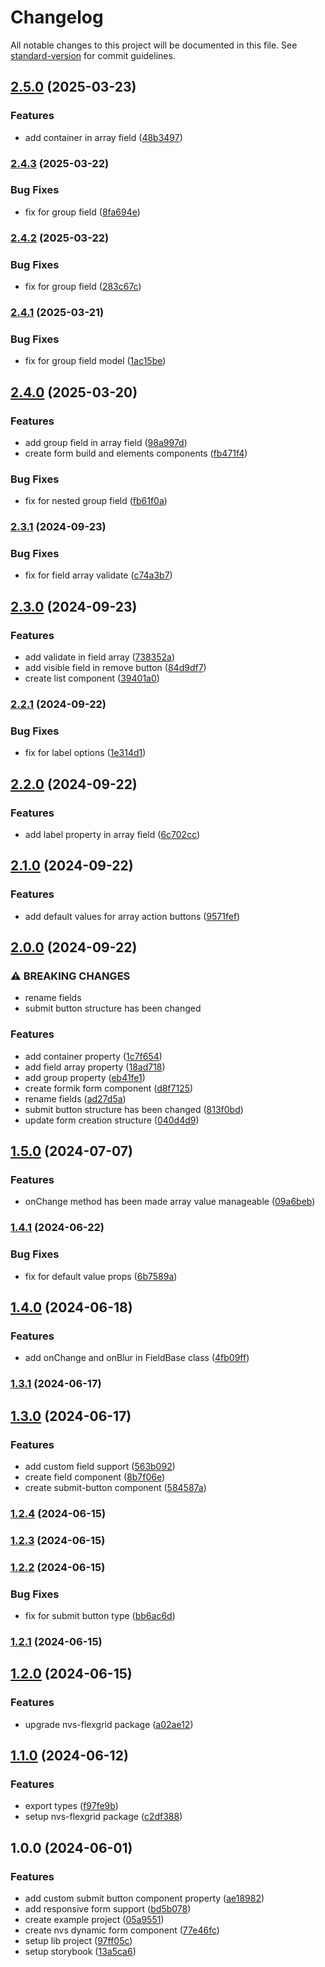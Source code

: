 # Changelog

All notable changes to this project will be documented in this file. See [standard-version](https://github.com/conventional-changelog/standard-version) for commit guidelines.

## [2.5.0](https://github.com/@nvs-dynamic-form/react-core/compare/v2.4.3...v2.5.0) (2025-03-23)


### Features

* add container in array field ([48b3497](https://github.com/@nvs-dynamic-form/react-core/commit/48b3497b3051a83baaebecfd0bdd6779084d17d2))

### [2.4.3](https://github.com/@nvs-dynamic-form/react-core/compare/v2.4.2...v2.4.3) (2025-03-22)


### Bug Fixes

* fix for group field ([8fa694e](https://github.com/@nvs-dynamic-form/react-core/commit/8fa694e54bc1db66ce20ab4f283685d2bcf4b5e1))

### [2.4.2](https://github.com/@nvs-dynamic-form/react-core/compare/v2.4.1...v2.4.2) (2025-03-22)


### Bug Fixes

* fix for group field ([283c67c](https://github.com/@nvs-dynamic-form/react-core/commit/283c67c814aeeae1effb8e5398789b270a0abd06))

### [2.4.1](https://github.com/@nvs-dynamic-form/react-core/compare/v2.4.0...v2.4.1) (2025-03-21)


### Bug Fixes

* fix for group field model ([1ac15be](https://github.com/@nvs-dynamic-form/react-core/commit/1ac15bebcca8db5989f4cee48e90bff554a93651))

## [2.4.0](https://github.com/@nvs-dynamic-form/react-core/compare/v2.3.1...v2.4.0) (2025-03-20)


### Features

* add group field in array field ([98a997d](https://github.com/@nvs-dynamic-form/react-core/commit/98a997d25089773b911966df8b7adc1325f49232))
* create form build and elements components ([fb471f4](https://github.com/@nvs-dynamic-form/react-core/commit/fb471f4b327ac728757d04beac465eca846ee202))


### Bug Fixes

* fix for nested group field ([fb61f0a](https://github.com/@nvs-dynamic-form/react-core/commit/fb61f0a32f1ba7a98c548bfa0d8d3b9189c37f85))

### [2.3.1](https://github.com/@nvs-dynamic-form/react-core/compare/v2.3.0...v2.3.1) (2024-09-23)


### Bug Fixes

* fix for field array validate ([c74a3b7](https://github.com/@nvs-dynamic-form/react-core/commit/c74a3b7c7fff32aebe9c57a6b63b6a124c465c6b))

## [2.3.0](https://github.com/@nvs-dynamic-form/react-core/compare/v2.2.1...v2.3.0) (2024-09-23)


### Features

* add validate in field array ([738352a](https://github.com/@nvs-dynamic-form/react-core/commit/738352a4cf30c5319da6e7ec1d229662445f3c7b))
* add visible field in remove button ([84d9df7](https://github.com/@nvs-dynamic-form/react-core/commit/84d9df7670b922d4214054fa9bd97bf4123e09af))
* create list component ([39401a0](https://github.com/@nvs-dynamic-form/react-core/commit/39401a04a724d2f5d4b75ae7b149b49c6d0444e5))

### [2.2.1](https://github.com/@nvs-dynamic-form/react-core/compare/v2.2.0...v2.2.1) (2024-09-22)


### Bug Fixes

* fix for label options ([1e314d1](https://github.com/@nvs-dynamic-form/react-core/commit/1e314d173f7d2a2523aa1696d7cbb88ebc0affe0))

## [2.2.0](https://github.com/@nvs-dynamic-form/react-core/compare/v2.1.0...v2.2.0) (2024-09-22)


### Features

* add label property in array field ([6c702cc](https://github.com/@nvs-dynamic-form/react-core/commit/6c702ccc6320a06860af5abd357e14d72410b2dd))

## [2.1.0](https://github.com/@nvs-dynamic-form/react-core/compare/v2.0.0...v2.1.0) (2024-09-22)


### Features

* add default values for array action buttons ([9571fef](https://github.com/@nvs-dynamic-form/react-core/commit/9571fefe6216a89eb1d1f7cd994928d170b0ab8b))

## [2.0.0](https://github.com/@nvs-dynamic-form/react-core/compare/v1.5.0...v2.0.0) (2024-09-22)


### ⚠ BREAKING CHANGES

* rename fields
* submit button structure has been changed

### Features

* add container property ([1c7f654](https://github.com/@nvs-dynamic-form/react-core/commit/1c7f654b29937e494c5af7514bb18b7a4be34d05))
* add field array property ([18ad718](https://github.com/@nvs-dynamic-form/react-core/commit/18ad718b90ef412e6c5327f3813da2316fe9ce93))
* add group property ([eb41fe1](https://github.com/@nvs-dynamic-form/react-core/commit/eb41fe12504623ce6ae83bd7e296d4de02c10c0e))
* create formik form component ([d8f7125](https://github.com/@nvs-dynamic-form/react-core/commit/d8f7125320c4cac1576337e8e29ce4c94473c555))
* rename fields ([ad27d5a](https://github.com/@nvs-dynamic-form/react-core/commit/ad27d5adde55c996bc2deae376e0fbe2810dc5a5))
* submit button structure has been changed ([813f0bd](https://github.com/@nvs-dynamic-form/react-core/commit/813f0bd9b38cc82446fe60ac55c7db463f7219e4))
* update form creation structure ([040d4d9](https://github.com/@nvs-dynamic-form/react-core/commit/040d4d90553c69bea897d5df8a52b65b93d8f13c))

## [1.5.0](https://github.com/@nvs-dynamic-form/react-core/compare/v1.4.1...v1.5.0) (2024-07-07)


### Features

* onChange method has been made array value manageable ([09a6beb](https://github.com/@nvs-dynamic-form/react-core/commit/09a6beb384c877fc0cb13aa5702b3d58f2856898))

### [1.4.1](https://github.com/@nvs-dynamic-form/react-core/compare/v1.4.0...v1.4.1) (2024-06-22)


### Bug Fixes

* fix for default value props ([6b7589a](https://github.com/@nvs-dynamic-form/react-core/commit/6b7589adeac4208a40e46ba21db61e4d4a29dd74))

## [1.4.0](https://github.com/@nvs-dynamic-form/react-core/compare/v1.3.1...v1.4.0) (2024-06-18)


### Features

* add onChange and onBlur in FieldBase class ([4fb09ff](https://github.com/@nvs-dynamic-form/react-core/commit/4fb09ffbfe8dae2e5a659ce416a770f05d73917c))

### [1.3.1](https://github.com/@nvs-dynamic-form/react-core/compare/v1.3.0...v1.3.1) (2024-06-17)

## [1.3.0](https://github.com/@nvs-dynamic-form/react-core/compare/v1.2.4...v1.3.0) (2024-06-17)


### Features

* add custom field support ([563b092](https://github.com/@nvs-dynamic-form/react-core/commit/563b0923ed3565bd938b01ee1660da2152d9542f))
* create field component ([8b7f06e](https://github.com/@nvs-dynamic-form/react-core/commit/8b7f06e5c9158046400250eca0ed11a1566c428c))
* create submit-button component ([584587a](https://github.com/@nvs-dynamic-form/react-core/commit/584587ad90037db63ee6f677191003a438fa4663))

### [1.2.4](https://github.com/@nvs-dynamic-form/react-core/compare/v1.2.3...v1.2.4) (2024-06-15)

### [1.2.3](https://github.com/@nvs-dynamic-form/react-core/compare/v1.2.2...v1.2.3) (2024-06-15)

### [1.2.2](https://github.com/@nvs-dynamic-form/react-core/compare/v1.2.1...v1.2.2) (2024-06-15)


### Bug Fixes

* fix for submit button type ([bb6ac6d](https://github.com/@nvs-dynamic-form/react-core/commit/bb6ac6db5ac310648695c43a642702744b99d42b))

### [1.2.1](https://github.com/@nvs-dynamic-form/react-core/compare/v1.2.0...v1.2.1) (2024-06-15)

## [1.2.0](https://github.com/@nvs-dynamic-form/react-core/compare/v1.1.0...v1.2.0) (2024-06-15)


### Features

* upgrade nvs-flexgrid package ([a02ae12](https://github.com/@nvs-dynamic-form/react-core/commit/a02ae126438e393e2fabbdda13f5beea0ef6471d))

## [1.1.0](https://github.com/@nvs-dynamic-form/react-core/compare/v1.0.0...v1.1.0) (2024-06-12)


### Features

* export types ([f97fe9b](https://github.com/@nvs-dynamic-form/react-core/commit/f97fe9be73f495b382fb177d4348bb1debc8fb80))
* setup nvs-flexgrid package ([c2df388](https://github.com/@nvs-dynamic-form/react-core/commit/c2df388f9ad2395c480a1f7ffc87726a9cf2aca2))

## 1.0.0 (2024-06-01)


### Features

* add custom submit button component property ([ae18982](https://github.com/@nvs-dynamic-form/react-core/commit/ae18982bd1acbfd68f445c9fcb1dcfbc2c52b07c))
* add responsive form support ([bd5b078](https://github.com/@nvs-dynamic-form/react-core/commit/bd5b078742170380828b5ff096f39bad809690c5))
* create example project ([05a9551](https://github.com/@nvs-dynamic-form/react-core/commit/05a95518eb72d2df3f62dbc2e247a6c8108421bb))
* create nvs dynamic form component ([77e46fc](https://github.com/@nvs-dynamic-form/react-core/commit/77e46fcb83f258d9c8c7ee81c535589abe7fa2e2))
* setup lib project ([97ff05c](https://github.com/@nvs-dynamic-form/react-core/commit/97ff05ce92a28df9a60d94d73c1da1be63cd2a50))
* setup storybook ([13a5ca6](https://github.com/@nvs-dynamic-form/react-core/commit/13a5ca682e30d9d77ff5cc1cea43e75ccc9c3327))
